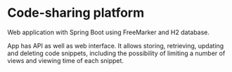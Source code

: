 # Code-sharing platform
Web application with Spring Boot using FreeMarker and H2 database. 

App has API as well as web interface. It allows storing, retrieving, updating and deleting code snippets, including the possibility of limiting a number of views and viewing time of each snippet.
